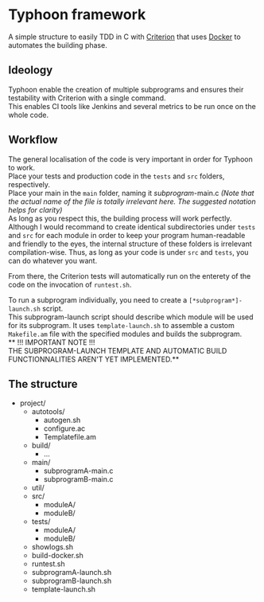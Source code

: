 # Typhoon framework

A simple structure to easily TDD in C with [Criterion](https://github.com/Snaipe/Criterion) that uses [Docker](https://www.docker.com/) to automates the building phase.

## Ideology

Typhoon enable the creation of multiple subprograms and ensures their testability with Criterion with a single command.  
This enables CI tools like Jenkins and several metrics to be run once on the whole code. 

## Workflow

The general localisation of the code is very important in order for Typhoon to work.  
Place your tests and production code in the `tests` and `src` folders, respectively.  
Place your main in the `main` folder, naming it *subprogram*-main.c *(Note that the actual name of the file is totally irrelevant here. The suggested notation helps for clarity)*  
As long as you respect this, the building process will work perfectly.  
Although I would recommand to create identical subdirectories under `tests` and `src` for each module in order to keep your program human-readable and friendly to the eyes, the internal structure of these folders is irrelevant compilation-wise. Thus, as long as your code is under `src` and `tests`, you can do whatever you want.

From there, the Criterion tests will automatically run on the enterety of the code on the invocation of `runtest.sh`.  
  
To run a subprogram individually, you need to create a `[*subprogram*]-launch.sh` script.  
This subprogram-launch script should describe which module will be used for its subprogram. It uses `template-launch.sh` to assemble a custom `Makefile.am` file with the specified modules and builds the subprogram.  
** !!! IMPORTANT NOTE !!!   
THE SUBPROGRAM-LAUNCH TEMPLATE AND AUTOMATIC BUILD FUNCTIONNALITIES AREN'T YET IMPLEMENTED.**


## The structure

- project/
    - autotools/
        - autogen.sh
        - configure.ac
        - Templatefile.am
    - build/
        - ...
    - main/
        - subprogramA-main.c
        - subprogramB-main.c
    - util/
    - src/
        - moduleA/
        - moduleB/
    - tests/
        - moduleA/
        - moduleB/
    - showlogs.sh
    - build-docker.sh
    - runtest.sh
    - subprogramA-launch.sh
    - subprogramB-launch.sh
    - template-launch.sh

